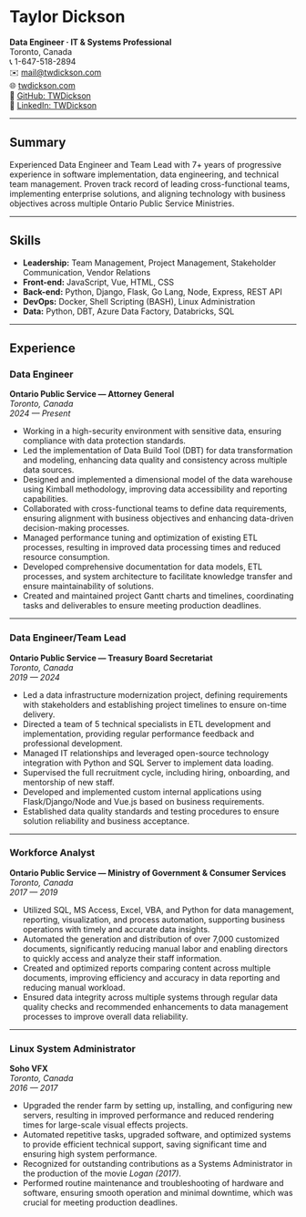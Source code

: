 # Taylor Dickson

**Data Engineer · IT & Systems Professional**  
Toronto, Canada  
📞 1-647-518-2894  
✉️ [mail@twdickson.com](mailto:mail@twdickson.com)  
🌐 [twdickson.com](https://twdickson.com)  
🐙 [GitHub: TWDickson](https://github.com/TWDickson)  
🔗 [LinkedIn: TWDickson](https://linkedin.com/in/TWDickson)

---

## Summary

Experienced Data Engineer and Team Lead with 7+ years of progressive experience in software implementation, data engineering, and technical team management. Proven track record of leading cross-functional teams, implementing enterprise solutions, and aligning technology with business objectives across multiple Ontario Public Service Ministries.

---

## Skills

- **Leadership:** Team Management, Project Management, Stakeholder Communication, Vendor Relations  
- **Front-end:** JavaScript, Vue, HTML, CSS  
- **Back-end:** Python, Django, Flask, Go Lang, Node, Express, REST API  
- **DevOps:** Docker, Shell Scripting (BASH), Linux Administration  
- **Data:** Python, DBT, Azure Data Factory, Databricks, SQL  

---

## Experience

### Data Engineer  
**Ontario Public Service — Attorney General**  
*Toronto, Canada*  
*2024 — Present*  
- Working in a high-security environment with sensitive data, ensuring compliance with data protection standards.  
- Led the implementation of Data Build Tool (DBT) for data transformation and modeling, enhancing data quality and consistency across multiple data sources.  
- Designed and implemented a dimensional model of the data warehouse using Kimball methodology, improving data accessibility and reporting capabilities.  
- Collaborated with cross-functional teams to define data requirements, ensuring alignment with business objectives and enhancing data-driven decision-making processes.  
- Managed performance tuning and optimization of existing ETL processes, resulting in improved data processing times and reduced resource consumption.  
- Developed comprehensive documentation for data models, ETL processes, and system architecture to facilitate knowledge transfer and ensure maintainability of solutions.  
- Created and maintained project Gantt charts and timelines, coordinating tasks and deliverables to ensure meeting production deadlines.  

---

### Data Engineer/Team Lead  
**Ontario Public Service — Treasury Board Secretariat**  
*Toronto, Canada*  
*2019 — 2024*  
- Led a data infrastructure modernization project, defining requirements with stakeholders and establishing project timelines to ensure on-time delivery.  
- Directed a team of 5 technical specialists in ETL development and implementation, providing regular performance feedback and professional development.  
- Managed IT relationships and leveraged open-source technology integration with Python and SQL Server to implement data loading.  
- Supervised the full recruitment cycle, including hiring, onboarding, and mentorship of new staff.  
- Developed and implemented custom internal applications using Flask/Django/Node and Vue.js based on business requirements.  
- Established data quality standards and testing procedures to ensure solution reliability and business acceptance.  

---

### Workforce Analyst  
**Ontario Public Service — Ministry of Government & Consumer Services**  
*Toronto, Canada*  
*2017 — 2019*  
- Utilized SQL, MS Access, Excel, VBA, and Python for data management, reporting, visualization, and process automation, supporting business operations with timely and accurate data insights.  
- Automated the generation and distribution of over 7,000 customized documents, significantly reducing manual labor and enabling directors to quickly access and analyze their staff information.  
- Created and optimized reports comparing content across multiple documents, improving efficiency and accuracy in data reporting and reducing manual workload.  
- Ensured data integrity across multiple systems through regular data quality checks and recommended enhancements to data management processes to improve overall data reliability.  

---

### Linux System Administrator  
**Soho VFX**  
*Toronto, Canada*  
*2016 — 2017*  
- Upgraded the render farm by setting up, installing, and configuring new servers, resulting in improved performance and reduced rendering times for large-scale visual effects projects.  
- Automated repetitive tasks, upgraded software, and optimized systems to provide efficient technical support, saving significant time and ensuring high system performance.  
- Recognized for outstanding contributions as a Systems Administrator in the production of the movie *Logan (2017)*.  
- Performed routine maintenance and troubleshooting of hardware and software, ensuring smooth operation and minimal downtime, which was crucial for meeting production deadlines.  